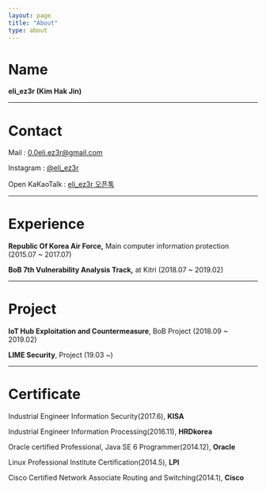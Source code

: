 ```yaml
---
layout: page
title: "About"
type: about
---
```


# Name

**eli_ez3r (Kim Hak Jin)**

 

------



# Contact

Mail : [0.0eli.ez3r@gmail.com](mailto:0.0eli.ez3r@gmail.com)

Instagram : [@eli_ez3r](https://www.instagram.com/eli_ez3r/)

Open KaKaoTalk : [eli_ez3r 오픈톡](https://open.kakao.com/o/sVU369mb)

 

------



# Experience

**Republic Of Korea Air Force,** Main computer information protection (2015.07 ~ 2017.07)

**BoB 7th Vulnerability Analysis Track,** at Kitri (2018.07 ~ 2019.02)



------



# Project

**IoT Hub Exploitation and Countermeasure**, BoB Project (2018.09 ~ 2019.02)

**LIME Security**, Project (19.03 ~)



------



# Certificate

Industrial Engineer Information Security(2017.6), **KISA**

Industrial Engineer Information Processing(2016.11), **HRDkorea**

Oracle certified Professional, Java SE 6 Programmer(2014.12), **Oracle**

Linux Professional Institute Certification(2014.5), **LPI**

Cisco Certified Network Associate Routing and Switching(2014.1), **Cisco**
